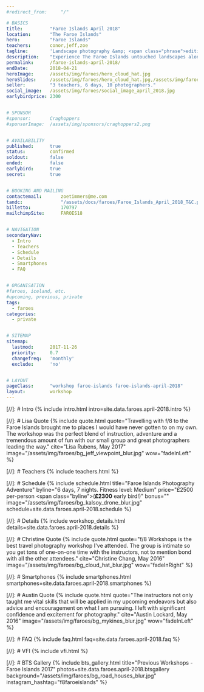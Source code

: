 ```yaml
---
#redirect_from: 	"/"

# BASICS
title: 			"Faroe Islands April 2018"
location: 		"The Faroe Islands"
hero: 			"Faroe Islands"
teachers: 		conor,jeff,zoe
tagline: 		'Landscape photography &amp; <span class="phrase">editing workshop</span>'
description: 	"Experience The Faroe Islands untouched landscapes alongside experienced photographers. Then learn how to make your images look amazing."
permalink: 		/faroe-islands-april-2018/
endDate: 		2018-04-21
heroImage: 		/assets/img/faroes/hero_cloud_hat.jpg 
heroSlides: 	/assets/img/faroes/hero_cloud_hat.jpg,/assets/img/faroes/hero_jeff_zoe_ledge.jpg,/assets/img/faroes/hero_jeff_sun.jpg,/assets/img/faroes/hero_red_house.jpg,/assets/img/faroes/hero_windy_man.jpg
seller: 		"3 teachers, 6 days, 10 photographers."
social_image: 	/assets/img/faroes/social_image_april_2018.jpg
earlybirdprice: 2300


# SPONSOR
#sponsor: 		Craghoppers
#sponsorImage: 	/assets/img/sponsors/craghoppers2.png


# AVAILABILITY
published: 		true
status: 		confirmed
soldout: 		false
ended: 			false
earlybird: 		true
secret: 		true


# BOOKING AND MAILING
contactemail: 		zoetimmers@me.com
tandc: 				"/assets/docs/faroes/Faroe_Islands_April_2018_T&C.pdf"
billetto: 			170797
mailchimpSite: 		FAROES18


# NAVIGATION
secondaryNav:
  - Intro
  - Teachers
  - Schedule
  - Details
  - Smartphones
  - FAQ


# ORGANISATION
#faroes, iceland, etc.
#upcoming, previous, private
tags:
  - faroes
categories:
  - private


# SITEMAP
sitemap:
  lastmod: 		2017-11-26
  priority: 	0.7
  changefreq: 	'monthly'
  exclude: 		'no'


# LAYOUT
pageClass: 		"workshop faroe-islands faroe-islands-april-2018"
layout: 		workshop
---
```



[//]: # Intro
{% include intro.html intro=site.data.faroes.april-2018.intro %}


[//]: # Lisa Quote
{% include quote.html quote="Travelling with f/8 to the Faroe Islands brought me to places I would have never gotten to on my own. The workshop was the perfect blend of instruction, adventure and a tremendous amount of fun with our small group and great photographers leading the way." cite="Lisa Rubens, May 2017" image="/assets/img/faroes/bg_jeff_viewpoint_blur.jpg" wow="fadeInLeft" %}


[//]: # Teachers
{% include teachers.html %}


[//]: # Schedule
{% include schedule.html title="Faroe Islands Photography Adventure" byline="6 days, 7 nights. Fitness level: Medium" price="&pound;2500 per-person <span class=\"byline\">(<b>&pound;2300</b> early bird!)</span>" bonus="" image="/assets/img/faroes/bg_kalsoy_drone_blur.jpg" schedule=site.data.faroes.april-2018.schedule %}


[//]: # Details
{% include workshop_details.html details=site.data.faroes.april-2018.details %}


[//]: # Christine Quote
{% include quote.html quote="f/8 Workshops is the best travel photography workshop I've attended. The group is intimate so you get tons of one-on-one time with the instructors, not to mention bond with all the other attendees." cite="Christine Chang, May 2016" image="/assets/img/faroes/bg_cloud_hat_blur.jpg" wow="fadeInRight" %}


[//]: # Smartphones
{% include smartphones.html smartphones=site.data.faroes.april-2018.smartphones %}


[//]: # Austin Quote
{% include quote.html quote="The instructors not only taught me vital skills that will be applied in my upcoming endeavors but also advice and encouragement on what I am pursuing. I left with significant confidence and excitement for photography." cite="Austin Lockard, May 2016" image="/assets/img/faroes/bg_mykines_blur.jpg" wow="fadeInLeft" %}


[//]: # FAQ
{% include faq.html faq=site.data.faroes.april-2018.faq %}


[//]: # VFI
{% include vfi.html %}


[//]: # BTS Gallery
{% include bts_gallery.html title="Previous Workshops - Faroe Islands 2017" photos=site.data.faroes.april-2018.btsgallery background="/assets/img/faroes/bg_road_houses_blur.jpg" instagram_hashtag="f8faroeislands" %}

